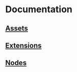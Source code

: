 # Documentation

## [Assets](./assets.md)
## [Extensions](./extensions.md)
## [Nodes](./nodes/readme.md)